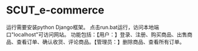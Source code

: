 # SCUT_e-commerce
运行需要安装python Django框架。
点击run.bat运行，访问本地端口"localhost"可访问网站。
功能包括：【用户：】登录、注册、购买商品、出售商品、查看订单、确认收货、评论商品。【管理员：】删除商品、查看所有订单。
